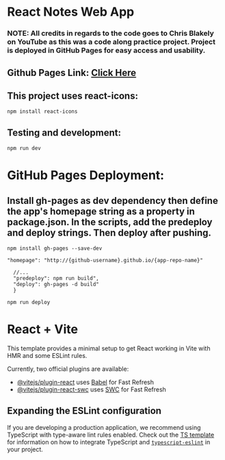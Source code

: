 # React Notes Web App

### NOTE: All credits in regards to the code goes to Chris Blakely on YouTube as this was a code along practice project. Project is deployed in GitHub Pages for easy access and usability.

## Github Pages Link: [Click Here](https://kr0ma-git.github.io/react-notes-app/)

## This project uses react-icons:

`npm install react-icons`

## Testing and development:

`npm run dev`

# GitHub Pages Deployment:

## Install gh-pages as dev dependency then define the app's homepage string as a property in package.json. In the scripts, add the predeploy and deploy strings. Then deploy after pushing.

`npm install gh-pages --save-dev`

`"homepage": "http://{github-username}.github.io/{app-repo-name}"`

```"scripts": {
  //...
  "predeploy": npm run build",
  "deploy": gh-pages -d build"
  }
```

`npm run deploy`

# React + Vite

This template provides a minimal setup to get React working in Vite with HMR and some ESLint rules.

Currently, two official plugins are available:

- [@vitejs/plugin-react](https://github.com/vitejs/vite-plugin-react/blob/main/packages/plugin-react) uses [Babel](https://babeljs.io/) for Fast Refresh
- [@vitejs/plugin-react-swc](https://github.com/vitejs/vite-plugin-react/blob/main/packages/plugin-react-swc) uses [SWC](https://swc.rs/) for Fast Refresh

## Expanding the ESLint configuration

If you are developing a production application, we recommend using TypeScript with type-aware lint rules enabled. Check out the [TS template](https://github.com/vitejs/vite/tree/main/packages/create-vite/template-react-ts) for information on how to integrate TypeScript and [`typescript-eslint`](https://typescript-eslint.io) in your project.
